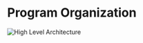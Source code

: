 # Program Organization

![High Level Architecture](https://github.com/powerSeries/Valyrian/blob/develop/DesignDocuments/high_level.png)
